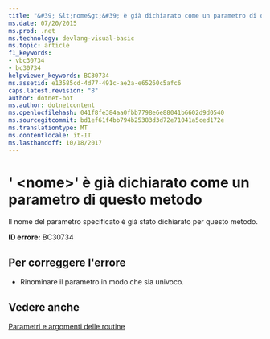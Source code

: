 ```yaml
---
title: "&#39; &lt;nome&gt;&#39; è già dichiarato come un parametro di questo metodo"
ms.date: 07/20/2015
ms.prod: .net
ms.technology: devlang-visual-basic
ms.topic: article
f1_keywords:
- vbc30734
- bc30734
helpviewer_keywords: BC30734
ms.assetid: e13585cd-4d77-491c-ae2a-e65260c5afc6
caps.latest.revision: "8"
author: dotnet-bot
ms.author: dotnetcontent
ms.openlocfilehash: 041f8fe384aa0fbb7798e6e88041b6602d9d0540
ms.sourcegitcommit: bd1ef61f4bb794b25383d3d72e71041a5ced172e
ms.translationtype: MT
ms.contentlocale: it-IT
ms.lasthandoff: 10/18/2017
---
```

# <a name="39ltnamegt39-is-already-declared-as-a-parameter-of-this-method"></a>&#39; &lt;nome&gt;&#39; è già dichiarato come un parametro di questo metodo
Il nome del parametro specificato è già stato dichiarato per questo metodo.  
  
 **ID errore:** BC30734  
  
## <a name="to-correct-this-error"></a>Per correggere l'errore  
  
-   Rinominare il parametro in modo che sia univoco.  
  
## <a name="see-also"></a>Vedere anche  
 [Parametri e argomenti delle routine](../../visual-basic/programming-guide/language-features/procedures/procedure-parameters-and-arguments.md)
